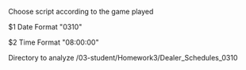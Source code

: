 Choose script according to the game played

$1 Date Format "0310"

$2 Time Format "08:00:00"

Directory to analyze /03-student/Homework3/Dealer_Schedules_0310
